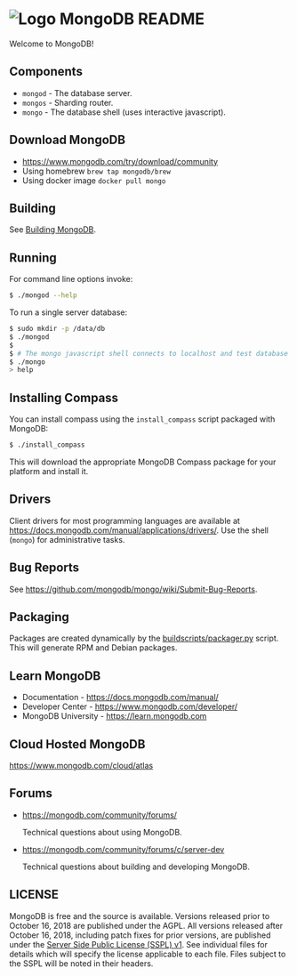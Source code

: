 # ![Logo](docs/leaf.svg) MongoDB README

Welcome to MongoDB!

## Components

- `mongod` - The database server.
- `mongos` - Sharding router.
- `mongo` - The database shell (uses interactive javascript).

## Download MongoDB

- https://www.mongodb.com/try/download/community
- Using homebrew `brew tap mongodb/brew`
- Using docker image `docker pull mongo`

## Building

See [Building MongoDB](docs/building.md).

## Running

For command line options invoke:

```bash
$ ./mongod --help
```

To run a single server database:

```bash
$ sudo mkdir -p /data/db
$ ./mongod
$
$ # The mongo javascript shell connects to localhost and test database by default:
$ ./mongo
> help
```

## Installing Compass

You can install compass using the `install_compass` script packaged with MongoDB:

```bash
$ ./install_compass
```

This will download the appropriate MongoDB Compass package for your platform
and install it.

## Drivers

Client drivers for most programming languages are available at
https://docs.mongodb.com/manual/applications/drivers/. Use the shell
(`mongo`) for administrative tasks.

## Bug Reports

See https://github.com/mongodb/mongo/wiki/Submit-Bug-Reports.

## Packaging

Packages are created dynamically by the [buildscripts/packager.py](buildscripts/packager.py) script.
This will generate RPM and Debian packages.

## Learn MongoDB

- Documentation - https://docs.mongodb.com/manual/
- Developer Center - https://www.mongodb.com/developer/
- MongoDB University - https://learn.mongodb.com

## Cloud Hosted MongoDB

https://www.mongodb.com/cloud/atlas

## Forums

- https://mongodb.com/community/forums/

  Technical questions about using MongoDB.

- https://mongodb.com/community/forums/c/server-dev

  Technical questions about building and developing MongoDB.

## LICENSE

MongoDB is free and the source is available. Versions released prior to
October 16, 2018 are published under the AGPL. All versions released after
October 16, 2018, including patch fixes for prior versions, are published
under the [Server Side Public License (SSPL) v1](LICENSE-Community.txt).
See individual files for details which will specify the license applicable
to each file. Files subject to the SSPL will be noted in their headers.
